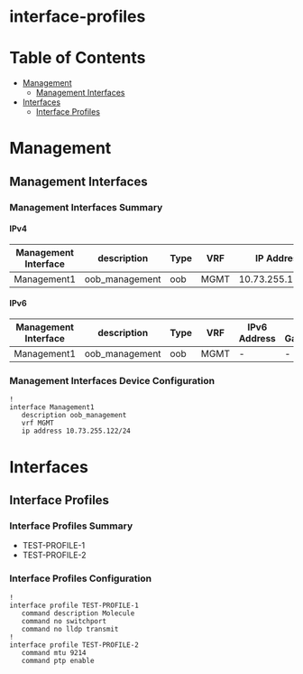 # interface-profiles
# Table of Contents

- [Management](#management)
  - [Management Interfaces](#management-interfaces)
- [Interfaces](#interfaces)
  - [Interface Profiles](#interface-profiles)

# Management

## Management Interfaces

### Management Interfaces Summary

#### IPv4

| Management Interface | description | Type | VRF | IP Address | Gateway |
| -------------------- | ----------- | ---- | --- | ---------- | ------- |
| Management1 | oob_management | oob | MGMT | 10.73.255.122/24 | 10.73.255.2 |

#### IPv6

| Management Interface | description | Type | VRF | IPv6 Address | IPv6 Gateway |
| -------------------- | ----------- | ---- | --- | ------------ | ------------ |
| Management1 | oob_management | oob | MGMT | - | - |

### Management Interfaces Device Configuration

```eos
!
interface Management1
   description oob_management
   vrf MGMT
   ip address 10.73.255.122/24
```

# Interfaces

## Interface Profiles

### Interface Profiles Summary

- TEST-PROFILE-1
- TEST-PROFILE-2

### Interface Profiles Configuration

```eos
!
interface profile TEST-PROFILE-1
   command description Molecule
   command no switchport
   command no lldp transmit
!
interface profile TEST-PROFILE-2
   command mtu 9214
   command ptp enable
```
